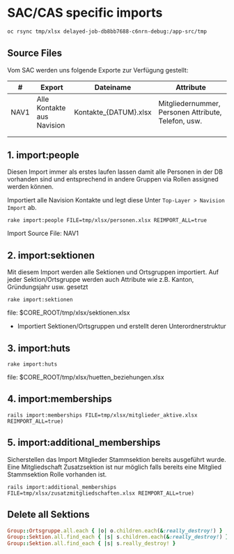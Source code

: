 # SAC/CAS specific imports

```txt
oc rsync tmp/xlsx delayed-job-db8bb7688-c6nrn-debug:/app-src/tmp
```

## Source Files

Vom SAC werden uns folgende Exporte zur Verfügung gestellt:

| #    | Export                     | Dateiname             | Attribute                                           |
|------|----------------------------|-----------------------|-----------------------------------------------------|
| NAV1 | Alle Kontakte aus Navision | Kontakte_{DATUM}.xlsx | Mitgliedernummer, Personen Attribute, Telefon, usw. |
|      |                            |                       |                                                     |
|      |                            |                       |                                                     |

## 1. import:people

Diesen Import immer als erstes laufen lassen damit alle Personen in der DB vorhanden sind und entsprechend in andere Gruppen via Rollen assigned werden können.

Importiert alle Navision Kontakte und legt diese Unter `Top-Layer > Navision Import` ab.

`rake import:people FILE=tmp/xlsx/personen.xlsx REIMPORT_ALL=true`

Import Source File: NAV1

## 2. import:sektionen

Mit diesem Import werden alle Sektionen und Ortsgruppen importiert. 
Auf jeder Sektion/Ortsgruppe werden auch Attribute wie z.B. Kanton, Gründungsjahr usw. gesetzt

`rake import:sektionen`

file: $CORE_ROOT/tmp/xlsx/sektionen.xlsx

- Importiert Sektionen/Ortsgruppen und erstellt deren Unterordnerstruktur

## 3. import:huts

`rake import:huts`

file: $CORE_ROOT/tmp/xlsx/huetten_beziehungen.xlsx

## 4. import:memberships

`rails import:memberships FILE=tmp/xlsx/mitglieder_aktive.xlsx REIMPORT_ALL=true)`

## 5. import:additional_memberships

Sicherstellen das Import Mitglieder Stammsektion bereits ausgeführt wurde. Eine Mitgliedschaft Zusatzsektion ist nur möglich falls bereits eine Mitglied Stammsektion Rolle vorhanden ist.

`rails import:additional_memberships FILE=tmp/xlsx/zusatzmitgliedschaften.xlsx REIMPORT_ALL=true)`

## Delete all Sektions

```ruby
Group::Ortsgruppe.all.each { |o| o.children.each(&:really_destroy!) }
Group::Sektion.all.find_each { |s| s.children.each(&:really_destroy!) }
Group::Sektion.all.find_each { |s| s.really_destroy! }
```
